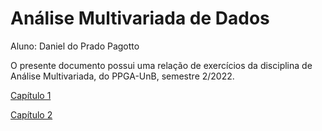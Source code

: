 # Análise Multivariada de Dados 

Aluno: Daniel do Prado Pagotto

O presente documento possui uma relação de exercícios da disciplina de Análise Multivariada, do PPGA-UnB, semestre 2/2022. 

[Capítulo 1](https://htmlpreview.github.io/?https://github.com/danielppagotto/Multivariada/blob/main/Cap%C3%ADtulo%201/cap_1.html)

[Capítulo 2](https://htmlpreview.github.io/?https://github.com/danielppagotto/Multivariada/blob/main/Cap%C3%ADtulo%202/cap_2.html)
